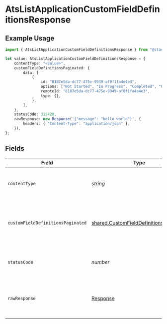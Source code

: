 # AtsListApplicationCustomFieldDefinitionsResponse

## Example Usage

```typescript
import { AtsListApplicationCustomFieldDefinitionsResponse } from "@stackone/stackone-client-ts/sdk/models/operations";

let value: AtsListApplicationCustomFieldDefinitionsResponse = {
    contentType: "<value>",
    customFieldDefinitionsPaginated: {
        data: [
            {
                id: "8187e5da-dc77-475e-9949-af0f1fa4e4e3",
                options: ["Not Started", "In Progress", "Completed", "Overdue"],
                remoteId: "8187e5da-dc77-475e-9949-af0f1fa4e4e3",
                type: {},
            },
        ],
    },
    statusCode: 315428,
    rawResponse: new Response('{"message": "hello world"}', {
        headers: { "Content-Type": "application/json" },
    }),
};
```

## Fields

| Field                                                                                                   | Type                                                                                                    | Required                                                                                                | Description                                                                                             |
| ------------------------------------------------------------------------------------------------------- | ------------------------------------------------------------------------------------------------------- | ------------------------------------------------------------------------------------------------------- | ------------------------------------------------------------------------------------------------------- |
| `contentType`                                                                                           | *string*                                                                                                | :heavy_check_mark:                                                                                      | HTTP response content type for this operation                                                           |
| `customFieldDefinitionsPaginated`                                                                       | [shared.CustomFieldDefinitionsPaginated](../../../sdk/models/shared/customfielddefinitionspaginated.md) | :heavy_minus_sign:                                                                                      | The list of application custom field definitions was retrieved.                                         |
| `statusCode`                                                                                            | *number*                                                                                                | :heavy_check_mark:                                                                                      | HTTP response status code for this operation                                                            |
| `rawResponse`                                                                                           | [Response](https://developer.mozilla.org/en-US/docs/Web/API/Response)                                   | :heavy_check_mark:                                                                                      | Raw HTTP response; suitable for custom response parsing                                                 |